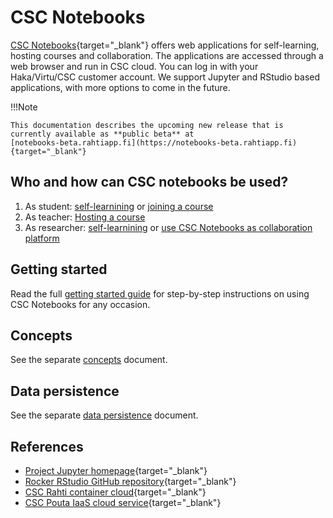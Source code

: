 # CSC Notebooks

[CSC Notebooks](https://notebooks.csc.fi){target="_blank"} offers web applications for self-learning, hosting courses 
and collaboration. The applications are accessed through a web browser and run in CSC cloud. You can log
in with your Haka/Virtu/CSC customer account. We support Jupyter and RStudio based applications, with more options to 
come in the future.

!!!Note 

    This documentation describes the upcoming new release that is currently available as **public beta** at
    [notebooks-beta.rahtiapp.fi](https://notebooks-beta.rahtiapp.fi){target="_blank"}

## Who and how can CSC notebooks be used?

1. As student: [self-learnining](getting_started.md#self-learning) or [joining a course](getting_started.md#joining-a-course)
2. As teacher: [Hosting a course](getting_started.md#how-to-host-a-course-or-use-notebooks-for-collaboration)
3. As researcher: [self-learnining](getting_started.md#self-learning) or [use CSC Notebooks as collaboration platform](getting_started.md#how-to-host-a-course-or-use-notebooks-for-collaboration)

## Getting started

Read the full [getting started guide](getting_started.md) for step-by-step instructions on using CSC Notebooks for any occasion.  

## Concepts

See the separate [concepts](concepts.md) document.

## Data persistence

See the separate [data persistence](data_persistence.md) document.

## References

* [Project Jupyter homepage](https://jupyter.org/){target="_blank"}
* [Rocker RStudio GitHub repository](https://github.com/rocker-org/rocker){target="_blank"}
* [CSC Rahti container cloud](../rahti/){target="_blank"}
* [CSC Pouta IaaS cloud service](../pouta/){target="_blank"}
